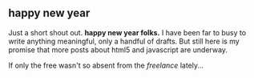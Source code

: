 <article><h2>happy new year</h2><p>Just a short shout out. <strong>happy new year folks.</strong> I have been far to busy to write anything meaningful, only a handful of drafts. But still here is my promise that more posts about html5 and javascript are underway.</p><p>If only the free wasn't so absent from the <em>freelance</em> lately...</p></article>
